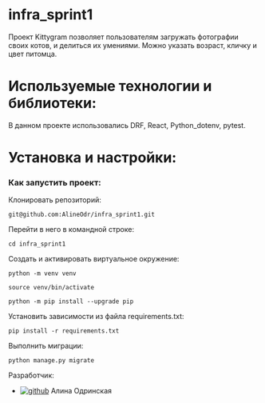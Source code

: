 # infra_sprint1
Проект Kittygram позволяет пользователям загружать фотографии своих котов, и делиться их умениями. Можно указать возраст, кличку и цвет питомца.


# Используемые технологии и библиотеки:
В данном проекте использовались DRF, React, Python_dotenv, pytest.

# Установка и настройки:
### Как запустить проект:
Клонировать репозиторий:
```
git@github.com:AlineOdr/infra_sprint1.git
```
Перейти в него в командной строке:
```
cd infra_sprint1
```
Cоздать и активировать виртуальное окружение:
```
python -m venv venv
```
```
source venv/bin/activate
```
```
python -m pip install --upgrade pip
```
Установить зависимости из файла requirements.txt:
```
pip install -r requirements.txt
```
Выполнить миграции:
```
python manage.py migrate
```
Разработчик:
* [![github](https://img.shields.io/badge/GitHub-100000?style=for-the-badge&logo=github&logoColor=white)](https://github.com/AlineOdr) Алина Одринская
